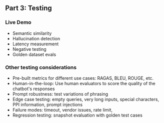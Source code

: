 ## Part 3: Testing

### Live Demo

- Semantic similarity
- Hallucination detection
- Latency measurement
- Negative testing
- Golden dataset evals

### Other testing considerations

- Pre-built metrics for different use cases: RAGAS, BLEU, ROUGE, etc.
- Human-in-the-loop: Use human evaluators to score the quality of the chatbot's responses
- Prompt robustness: test variations of phrasing
- Edge case testing: empty queries, very long inputs, special characters, PPI information, prompt injections
- Failure modes: timeout, vendor issues, rate limit,
- Regression testing: snapshot evaluation with golden test cases
